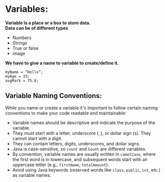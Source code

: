 # Variables:

**Variable is a place or a box to store data.** </br>
**Data can be of different types**

- Numbers
- Strings
- True or false
- image

**We have to give a name to variable to create/define it.**

```
myName = “Hello”;
myAge = 33;
avgMark = 75.8;

```

## Variable Naming Conventions:

While you name or create a variable it's important to follow certain naming conventions to make your code readable and maintainable:

- Variable names should be descriptive and indicate the purpose of the variable.
- They must start with a letter, underscore (`_`), or dollar sign (`$`). They cannot start with a digit.
- They can contain letters, digits, underscores, and dollar signs.
- Java is case-sensitive, so `count` and `Count` are different variables.
- By convention, variable names are usually written in `camelCase`, where the first word is in lowercase, and subsequent words start with an uppercase letter (e.g., `firstName`, `totalAmount`).
- Avoid using Java keywords (reserved words like `class`, `public`, `int`, etc.) as variable names.
